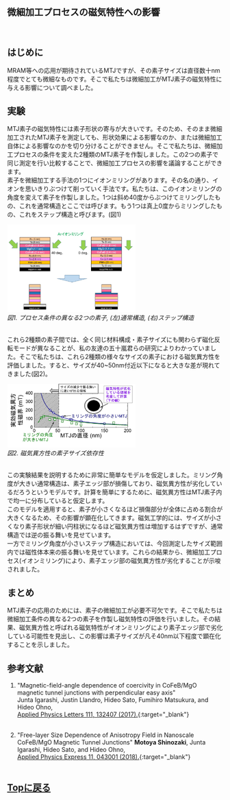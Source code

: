 ## 微細加工プロセスの磁気特性への影響
<br>

## はじめに
MRAM等への応用が期待されているMTJですが、その素子サイズは直径数十nm程度でとても微細なものです。そこで私たちは微細加工がMTJ素子の磁気特性に与える影響について調べました。<br>

## 実験
MTJ素子の磁気特性には素子形状の寄与が大きいです。そのため、そのまま微細加工されたMTJ素子を測定しても、形状効果による影響なのか、または微細加工自体による影響なのかを切り分けることができません。そこで私たちは、微細加工プロセスの条件を変えた2種類のMTJ素子を作製しました。この2つの素子で同じ測定を行い比較することで、微細加工プロセスの影響を議論することができます。<br>
素子を微細加工する手法の1つにイオンミリングがあります。その名の通り、イオンを思いきりぶつけて削っていく手法です。私たちは、このイオンミリングの角度を変えて素子を作製しました。1つは斜め40度からぶつけてミリングしたもの、これを通常構造とここでは呼びます。もう1つは真上0度からミリングしたもの、これをステップ構造と呼びます。(図1)<br>
<p>
<img src="./standard_and_step.jpg" width="300px" title="device"><br>
<em>図1. プロセス条件の異なる2つの素子, (左)通常構造, (右)ステップ構造</em>
</p><br>
これら2種類の素子間では、全く同じ材料構成・素子サイズにも関わらず磁化反転モードが異なることが、私の友達の五十嵐君らの研究によりわかっていました。そこで私たちは、これら2種類の様々なサイズの素子における磁気異方性を評価しました。すると、サイズが40~50nm付近以下になると大きな差が現れてきました(図2)。<br>
<p>
<img src="./size_dep.jpg" width="300px" title="size_dep"><br>
<em>図2. 磁気異方性の素子サイズ依存性</em>
</p><br>
この実験結果を説明するために非常に簡単なモデルを仮定しました。ミリング角度が大きい通常構造は、素子エッジ部が損傷しており、磁気異方性が劣化しているだろうというモデルです。計算を簡単にするために、磁気異方性はMTJ素子内で均一に分布していると仮定します。<br>
このモデルを適用すると、素子が小さくなるほど損傷部分が全体に占める割合が大きくなるため、その影響が顕在化してきます。磁気工学的には、サイズが小さくなり素子形状が細い円柱状になるほど磁気異方性は増加するはずですが、通常構造では逆の振る舞いを見せています。<br>
一方でミリング角度が小さいステップ構造においては、今回測定したサイズ範囲内では磁性体本来の振る舞いを見せています。これらの結果から、微細加工プロセス(イオンミリング)により、素子エッジ部の磁気異方性が劣化することが示唆されました。<br>

## まとめ
MTJ素子の応用のためには、素子の微細加工が必要不可欠です。そこで私たちは微細加工条件の異なる2つの素子を作製し磁気特性の評価を行いました。その結果、磁気異方性と呼ばれる磁気特性がイオンミリングにより素子エッジ部で劣化している可能性を見出し、この影響は素子サイズが凡そ40nm以下程度で顕在化することを示しました。

## 参考文献
1. "Magnetic-field-angle dependence of coercivity in CoFeB/MgO magnetic tunnel junctions with perpendicular easy axis"<br>
Junta Igarashi, Justin Llandro, Hideo Sato, Fumihiro Matsukura, and Hideo Ohno,<br>
[Applied Physics Letters 111, 132407 (2017).](https://aip.scitation.org/doi/10.1063/1.5004968){:target="_blank"}<br><br>

1. "Free-layer Size Dependence of Anisotropy Field in Nanoscale CoFeB/MgO Magnetic Tunnel Junctions"
**Motoya Shinozaki**, Junta Igarashi, Hideo Sato, and Hideo Ohno,<br>
[ Applied Physics Express 11, 043001 (2018).](https://iopscience.iop.org/article/10.7567/APEX.11.043001){:target="_blank"}<br><br>

## [Topに戻る](https://motoyashinozaki.github.io/minidora/)